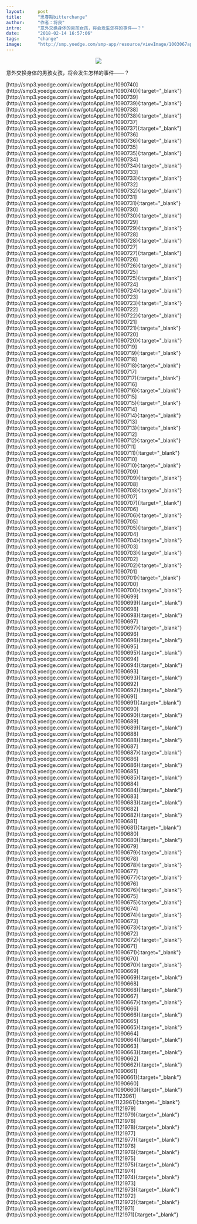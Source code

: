 ```yaml
---
layout:     post
title:      "思春期bitterchange"
author:     "作者：将良"
intro:      "意外交换身体的男孩女孩，将会发生怎样的事件——？"
date:       "2018-02-14 16:57:06"
tags:       "change"
image:      "http://smp.yoedge.com/smp-app/resource/viewImage/1003067appline.png"
---
```

<div style="text-align: center">
<p><img src="http://smp.yoedge.com/smp-app/resource/viewImage/1003067appline.png"/></p>
</div>
<p class="post-meta">
<span>意外交换身体的男孩女孩，将会发生怎样的事件——？</span>
</p>
[http://smp3.yoedge.com/view/gotoAppLine/1090740](http://smp3.yoedge.com/view/gotoAppLine/1090740){:target="_blank"}
[http://smp3.yoedge.com/view/gotoAppLine/1090739](http://smp3.yoedge.com/view/gotoAppLine/1090739){:target="_blank"}
[http://smp3.yoedge.com/view/gotoAppLine/1090738](http://smp3.yoedge.com/view/gotoAppLine/1090738){:target="_blank"}
[http://smp3.yoedge.com/view/gotoAppLine/1090737](http://smp3.yoedge.com/view/gotoAppLine/1090737){:target="_blank"}
[http://smp3.yoedge.com/view/gotoAppLine/1090736](http://smp3.yoedge.com/view/gotoAppLine/1090736){:target="_blank"}
[http://smp3.yoedge.com/view/gotoAppLine/1090735](http://smp3.yoedge.com/view/gotoAppLine/1090735){:target="_blank"}
[http://smp3.yoedge.com/view/gotoAppLine/1090734](http://smp3.yoedge.com/view/gotoAppLine/1090734){:target="_blank"}
[http://smp3.yoedge.com/view/gotoAppLine/1090733](http://smp3.yoedge.com/view/gotoAppLine/1090733){:target="_blank"}
[http://smp3.yoedge.com/view/gotoAppLine/1090732](http://smp3.yoedge.com/view/gotoAppLine/1090732){:target="_blank"}
[http://smp3.yoedge.com/view/gotoAppLine/1090731](http://smp3.yoedge.com/view/gotoAppLine/1090731){:target="_blank"}
[http://smp3.yoedge.com/view/gotoAppLine/1090730](http://smp3.yoedge.com/view/gotoAppLine/1090730){:target="_blank"}
[http://smp3.yoedge.com/view/gotoAppLine/1090729](http://smp3.yoedge.com/view/gotoAppLine/1090729){:target="_blank"}
[http://smp3.yoedge.com/view/gotoAppLine/1090728](http://smp3.yoedge.com/view/gotoAppLine/1090728){:target="_blank"}
[http://smp3.yoedge.com/view/gotoAppLine/1090727](http://smp3.yoedge.com/view/gotoAppLine/1090727){:target="_blank"}
[http://smp3.yoedge.com/view/gotoAppLine/1090726](http://smp3.yoedge.com/view/gotoAppLine/1090726){:target="_blank"}
[http://smp3.yoedge.com/view/gotoAppLine/1090725](http://smp3.yoedge.com/view/gotoAppLine/1090725){:target="_blank"}
[http://smp3.yoedge.com/view/gotoAppLine/1090724](http://smp3.yoedge.com/view/gotoAppLine/1090724){:target="_blank"}
[http://smp3.yoedge.com/view/gotoAppLine/1090723](http://smp3.yoedge.com/view/gotoAppLine/1090723){:target="_blank"}
[http://smp3.yoedge.com/view/gotoAppLine/1090722](http://smp3.yoedge.com/view/gotoAppLine/1090722){:target="_blank"}
[http://smp3.yoedge.com/view/gotoAppLine/1090721](http://smp3.yoedge.com/view/gotoAppLine/1090721){:target="_blank"}
[http://smp3.yoedge.com/view/gotoAppLine/1090720](http://smp3.yoedge.com/view/gotoAppLine/1090720){:target="_blank"}
[http://smp3.yoedge.com/view/gotoAppLine/1090719](http://smp3.yoedge.com/view/gotoAppLine/1090719){:target="_blank"}
[http://smp3.yoedge.com/view/gotoAppLine/1090718](http://smp3.yoedge.com/view/gotoAppLine/1090718){:target="_blank"}
[http://smp3.yoedge.com/view/gotoAppLine/1090717](http://smp3.yoedge.com/view/gotoAppLine/1090717){:target="_blank"}
[http://smp3.yoedge.com/view/gotoAppLine/1090716](http://smp3.yoedge.com/view/gotoAppLine/1090716){:target="_blank"}
[http://smp3.yoedge.com/view/gotoAppLine/1090715](http://smp3.yoedge.com/view/gotoAppLine/1090715){:target="_blank"}
[http://smp3.yoedge.com/view/gotoAppLine/1090714](http://smp3.yoedge.com/view/gotoAppLine/1090714){:target="_blank"}
[http://smp3.yoedge.com/view/gotoAppLine/1090713](http://smp3.yoedge.com/view/gotoAppLine/1090713){:target="_blank"}
[http://smp3.yoedge.com/view/gotoAppLine/1090712](http://smp3.yoedge.com/view/gotoAppLine/1090712){:target="_blank"}
[http://smp3.yoedge.com/view/gotoAppLine/1090711](http://smp3.yoedge.com/view/gotoAppLine/1090711){:target="_blank"}
[http://smp3.yoedge.com/view/gotoAppLine/1090710](http://smp3.yoedge.com/view/gotoAppLine/1090710){:target="_blank"}
[http://smp3.yoedge.com/view/gotoAppLine/1090709](http://smp3.yoedge.com/view/gotoAppLine/1090709){:target="_blank"}
[http://smp3.yoedge.com/view/gotoAppLine/1090708](http://smp3.yoedge.com/view/gotoAppLine/1090708){:target="_blank"}
[http://smp3.yoedge.com/view/gotoAppLine/1090707](http://smp3.yoedge.com/view/gotoAppLine/1090707){:target="_blank"}
[http://smp3.yoedge.com/view/gotoAppLine/1090706](http://smp3.yoedge.com/view/gotoAppLine/1090706){:target="_blank"}
[http://smp3.yoedge.com/view/gotoAppLine/1090705](http://smp3.yoedge.com/view/gotoAppLine/1090705){:target="_blank"}
[http://smp3.yoedge.com/view/gotoAppLine/1090704](http://smp3.yoedge.com/view/gotoAppLine/1090704){:target="_blank"}
[http://smp3.yoedge.com/view/gotoAppLine/1090703](http://smp3.yoedge.com/view/gotoAppLine/1090703){:target="_blank"}
[http://smp3.yoedge.com/view/gotoAppLine/1090702](http://smp3.yoedge.com/view/gotoAppLine/1090702){:target="_blank"}
[http://smp3.yoedge.com/view/gotoAppLine/1090701](http://smp3.yoedge.com/view/gotoAppLine/1090701){:target="_blank"}
[http://smp3.yoedge.com/view/gotoAppLine/1090700](http://smp3.yoedge.com/view/gotoAppLine/1090700){:target="_blank"}
[http://smp3.yoedge.com/view/gotoAppLine/1090699](http://smp3.yoedge.com/view/gotoAppLine/1090699){:target="_blank"}
[http://smp3.yoedge.com/view/gotoAppLine/1090698](http://smp3.yoedge.com/view/gotoAppLine/1090698){:target="_blank"}
[http://smp3.yoedge.com/view/gotoAppLine/1090697](http://smp3.yoedge.com/view/gotoAppLine/1090697){:target="_blank"}
[http://smp3.yoedge.com/view/gotoAppLine/1090696](http://smp3.yoedge.com/view/gotoAppLine/1090696){:target="_blank"}
[http://smp3.yoedge.com/view/gotoAppLine/1090695](http://smp3.yoedge.com/view/gotoAppLine/1090695){:target="_blank"}
[http://smp3.yoedge.com/view/gotoAppLine/1090694](http://smp3.yoedge.com/view/gotoAppLine/1090694){:target="_blank"}
[http://smp3.yoedge.com/view/gotoAppLine/1090693](http://smp3.yoedge.com/view/gotoAppLine/1090693){:target="_blank"}
[http://smp3.yoedge.com/view/gotoAppLine/1090692](http://smp3.yoedge.com/view/gotoAppLine/1090692){:target="_blank"}
[http://smp3.yoedge.com/view/gotoAppLine/1090691](http://smp3.yoedge.com/view/gotoAppLine/1090691){:target="_blank"}
[http://smp3.yoedge.com/view/gotoAppLine/1090690](http://smp3.yoedge.com/view/gotoAppLine/1090690){:target="_blank"}
[http://smp3.yoedge.com/view/gotoAppLine/1090689](http://smp3.yoedge.com/view/gotoAppLine/1090689){:target="_blank"}
[http://smp3.yoedge.com/view/gotoAppLine/1090688](http://smp3.yoedge.com/view/gotoAppLine/1090688){:target="_blank"}
[http://smp3.yoedge.com/view/gotoAppLine/1090687](http://smp3.yoedge.com/view/gotoAppLine/1090687){:target="_blank"}
[http://smp3.yoedge.com/view/gotoAppLine/1090686](http://smp3.yoedge.com/view/gotoAppLine/1090686){:target="_blank"}
[http://smp3.yoedge.com/view/gotoAppLine/1090685](http://smp3.yoedge.com/view/gotoAppLine/1090685){:target="_blank"}
[http://smp3.yoedge.com/view/gotoAppLine/1090684](http://smp3.yoedge.com/view/gotoAppLine/1090684){:target="_blank"}
[http://smp3.yoedge.com/view/gotoAppLine/1090683](http://smp3.yoedge.com/view/gotoAppLine/1090683){:target="_blank"}
[http://smp3.yoedge.com/view/gotoAppLine/1090682](http://smp3.yoedge.com/view/gotoAppLine/1090682){:target="_blank"}
[http://smp3.yoedge.com/view/gotoAppLine/1090681](http://smp3.yoedge.com/view/gotoAppLine/1090681){:target="_blank"}
[http://smp3.yoedge.com/view/gotoAppLine/1090680](http://smp3.yoedge.com/view/gotoAppLine/1090680){:target="_blank"}
[http://smp3.yoedge.com/view/gotoAppLine/1090679](http://smp3.yoedge.com/view/gotoAppLine/1090679){:target="_blank"}
[http://smp3.yoedge.com/view/gotoAppLine/1090678](http://smp3.yoedge.com/view/gotoAppLine/1090678){:target="_blank"}
[http://smp3.yoedge.com/view/gotoAppLine/1090677](http://smp3.yoedge.com/view/gotoAppLine/1090677){:target="_blank"}
[http://smp3.yoedge.com/view/gotoAppLine/1090676](http://smp3.yoedge.com/view/gotoAppLine/1090676){:target="_blank"}
[http://smp3.yoedge.com/view/gotoAppLine/1090675](http://smp3.yoedge.com/view/gotoAppLine/1090675){:target="_blank"}
[http://smp3.yoedge.com/view/gotoAppLine/1090674](http://smp3.yoedge.com/view/gotoAppLine/1090674){:target="_blank"}
[http://smp3.yoedge.com/view/gotoAppLine/1090673](http://smp3.yoedge.com/view/gotoAppLine/1090673){:target="_blank"}
[http://smp3.yoedge.com/view/gotoAppLine/1090672](http://smp3.yoedge.com/view/gotoAppLine/1090672){:target="_blank"}
[http://smp3.yoedge.com/view/gotoAppLine/1090671](http://smp3.yoedge.com/view/gotoAppLine/1090671){:target="_blank"}
[http://smp3.yoedge.com/view/gotoAppLine/1090670](http://smp3.yoedge.com/view/gotoAppLine/1090670){:target="_blank"}
[http://smp3.yoedge.com/view/gotoAppLine/1090669](http://smp3.yoedge.com/view/gotoAppLine/1090669){:target="_blank"}
[http://smp3.yoedge.com/view/gotoAppLine/1090668](http://smp3.yoedge.com/view/gotoAppLine/1090668){:target="_blank"}
[http://smp3.yoedge.com/view/gotoAppLine/1090667](http://smp3.yoedge.com/view/gotoAppLine/1090667){:target="_blank"}
[http://smp3.yoedge.com/view/gotoAppLine/1090666](http://smp3.yoedge.com/view/gotoAppLine/1090666){:target="_blank"}
[http://smp3.yoedge.com/view/gotoAppLine/1090665](http://smp3.yoedge.com/view/gotoAppLine/1090665){:target="_blank"}
[http://smp3.yoedge.com/view/gotoAppLine/1090664](http://smp3.yoedge.com/view/gotoAppLine/1090664){:target="_blank"}
[http://smp3.yoedge.com/view/gotoAppLine/1090663](http://smp3.yoedge.com/view/gotoAppLine/1090663){:target="_blank"}
[http://smp3.yoedge.com/view/gotoAppLine/1090662](http://smp3.yoedge.com/view/gotoAppLine/1090662){:target="_blank"}
[http://smp3.yoedge.com/view/gotoAppLine/1090661](http://smp3.yoedge.com/view/gotoAppLine/1090661){:target="_blank"}
[http://smp3.yoedge.com/view/gotoAppLine/1090660](http://smp3.yoedge.com/view/gotoAppLine/1090660){:target="_blank"}
[http://smp3.yoedge.com/view/gotoAppLine/1123961](http://smp3.yoedge.com/view/gotoAppLine/1123961){:target="_blank"}
[http://smp3.yoedge.com/view/gotoAppLine/1121979](http://smp3.yoedge.com/view/gotoAppLine/1121979){:target="_blank"}
[http://smp3.yoedge.com/view/gotoAppLine/1121978](http://smp3.yoedge.com/view/gotoAppLine/1121978){:target="_blank"}
[http://smp3.yoedge.com/view/gotoAppLine/1121977](http://smp3.yoedge.com/view/gotoAppLine/1121977){:target="_blank"}
[http://smp3.yoedge.com/view/gotoAppLine/1121976](http://smp3.yoedge.com/view/gotoAppLine/1121976){:target="_blank"}
[http://smp3.yoedge.com/view/gotoAppLine/1121975](http://smp3.yoedge.com/view/gotoAppLine/1121975){:target="_blank"}
[http://smp3.yoedge.com/view/gotoAppLine/1121974](http://smp3.yoedge.com/view/gotoAppLine/1121974){:target="_blank"}
[http://smp3.yoedge.com/view/gotoAppLine/1121973](http://smp3.yoedge.com/view/gotoAppLine/1121973){:target="_blank"}
[http://smp3.yoedge.com/view/gotoAppLine/1121972](http://smp3.yoedge.com/view/gotoAppLine/1121972){:target="_blank"}
[http://smp3.yoedge.com/view/gotoAppLine/1121971](http://smp3.yoedge.com/view/gotoAppLine/1121971){:target="_blank"}


